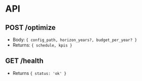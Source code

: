 
# API

## POST /optimize
- Body: `{ config_path, horizon_years?, budget_per_year? }`
- Returns: `{ schedule, kpis }`

## GET /health
- Returns `{ status: 'ok' }`
